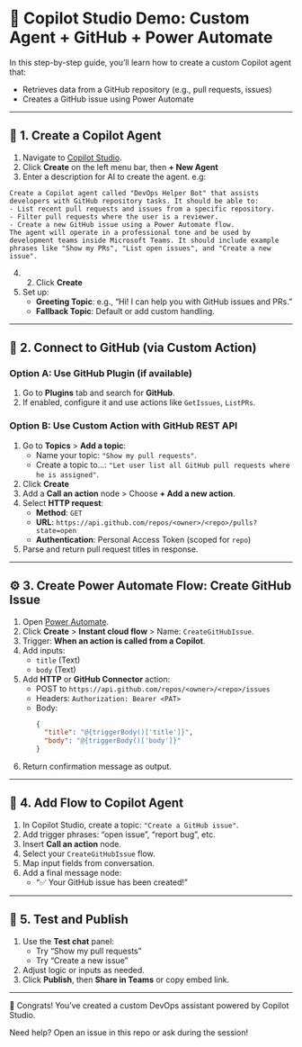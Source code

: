 # 🤖 Copilot Studio Demo: Custom Agent + GitHub + Power Automate

In this step-by-step guide, you’ll learn how to create a custom Copilot agent that:
- Retrieves data from a GitHub repository (e.g., pull requests, issues)
- Creates a GitHub issue using Power Automate

---

## 🧱 1. Create a Copilot Agent

1. Navigate to [Copilot Studio](https://copilotstudio.microsoft.com/).
2. Click **Create** on the left menu bar, then **+ New Agent**
3. Enter a description for AI to create the agent. e.g:
```
Create a Copilot agent called "DevOps Helper Bot" that assists developers with GitHub repository tasks. It should be able to:
- List recent pull requests and issues from a specific repository.
- Filter pull requests where the user is a reviewer.
- Create a new GitHub issue using a Power Automate flow.
The agent will operate in a professional tone and be used by development teams inside Microsoft Teams. It should include example phrases like "Show my PRs", "List open issues", and "Create a new issue".
```
4. 2. Click **Create**
5. Set up:
   - **Greeting Topic**: e.g., “Hi! I can help you with GitHub issues and PRs.”
   - **Fallback Topic**: Default or add custom handling.

---

## 🔗 2. Connect to GitHub (via Custom Action)

### Option A: Use GitHub Plugin (if available)
1. Go to **Plugins** tab and search for **GitHub**.
2. If enabled, configure it and use actions like `GetIssues`, `ListPRs`.

### Option B: Use Custom Action with GitHub REST API
1. Go to **Topics** > **Add a topic**: 
   - Name your topic: `"Show my pull requests"`.
   - Create a topic to...: `"Let user list all GitHub pull requests where he is assigned"`.
2. Click **Create**
2. Add a **Call an action** node > Choose **+ Add a new action**.
3. Select **HTTP request**:
   - **Method**: `GET`
   - **URL**: `https://api.github.com/repos/<owner>/<repo>/pulls?state=open`
   - **Authentication**: Personal Access Token (scoped for `repo`)
4. Parse and return pull request titles in response.

---

## ⚙️ 3. Create Power Automate Flow: Create GitHub Issue

1. Open [Power Automate](https://make.powerautomate.com/).
2. Click **Create** > **Instant cloud flow** > Name: `CreateGitHubIssue`.
3. Trigger: **When an action is called from a Copilot**.
4. Add inputs:
   - `title` (Text)
   - `body` (Text)
5. Add **HTTP** or **GitHub Connector** action:
   - POST to `https://api.github.com/repos/<owner>/<repo>/issues`
   - Headers: `Authorization: Bearer <PAT>`
   - Body:
     ```json
     {
       "title": "@{triggerBody()['title']}",
       "body": "@{triggerBody()['body']}"
     }
     ```
6. Return confirmation message as output.

---

## 🧩 4. Add Flow to Copilot Agent

1. In Copilot Studio, create a topic: `"Create a GitHub issue"`.
2. Add trigger phrases: “open issue”, “report bug”, etc.
3. Insert **Call an action** node.
4. Select your `CreateGitHubIssue` flow.
5. Map input fields from conversation.
6. Add a final message node:
   - “✅ Your GitHub issue has been created!”

---

## 🧪 5. Test and Publish

1. Use the **Test chat** panel:
   - Try “Show my pull requests”
   - Try “Create a new issue”
2. Adjust logic or inputs as needed.
3. Click **Publish**, then **Share in Teams** or copy embed link.

---

🎉 Congrats! You’ve created a custom DevOps assistant powered by Copilot Studio.

Need help? Open an issue in this repo or ask during the session!
